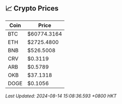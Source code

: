 ## 📈 Crypto Prices

| Coin | Price |
| ---- | ----- |
| BTC | $60774.3164 |
| ETH | $2725.4800 |
| BNB | $526.5008 |
| CRV | $0.3119 |
| ARB | $0.5789 |
| OKB | $37.1318 |
| DOGE | $0.1056 |

_Last Updated: 2024-08-14 15:08:36.593 +0800 HKT_